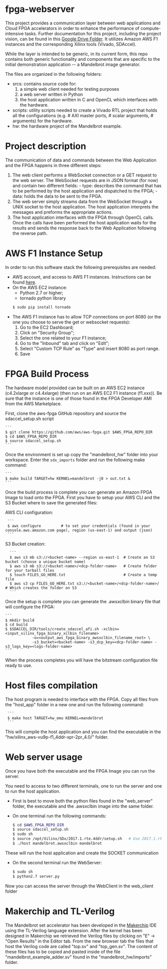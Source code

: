 # fpga-webserver

This project provides a communication layer between web applications and Cloud FPGA accelerators in order to enhance the performance of compute-intensive tasks. Further documentation for this project, including the project vision, can be found in this [Google Drive Folder](https://drive.google.com/drive/folders/1EdhyuvQmIN18YxHsRkTGffVvuAwmHfkJ?usp=sharing). It utilizes Amazon AWS F1 instances and the corresponding Xilinx tools (Vivado, SDAccel).

While the layer is intended to be generic, in its current form, this repo contains both generic functionality and components that are specific to the initial demonstration application -- a Mandelbrot image generator.

The files are organized in the following folders:
  - srcs: contains source code for:
    1) a simple web client needed for testing purposes
    2) a web server written in Python
    3) the host application written in C and OpenCL which interfaces with the hardware.
  - scripts: utility scripts needed to create a Vivado RTL project that holds all the configurations (e.g. # AXI master ports, # scalar arguments, # arguments) for the hardware.
  - hw: the hardware project of the Mandelbrot example.


# Project description

The communication of data and commands between the Web Application and the FPGA happens in three different steps:

  1) The web client performs a WebSocket connection or a GET request to the web server. The WebSocket requests are in JSON format (for now) and contain two different fields:
    - type: describes the command that has to be performed by the host application and dispatched to the FPGA;
    - data: holds the data to be sent to the FPGA.
  2) The web server simply streams data from the WebSocket through a UNIX socket to the host application. The host application interprets the messages and preforms the appropriate actions.
  3) The host application interfaces with the FPGA through OpenCL calls. Once the calls have been performed the host application waits for the results and sends the response back to the Web Application following the reverse path.


# AWS F1 Instance Setup

In order to run this software stack the following prerequisites are needed:
  - AWS account, and access to AWS F1 instances. Instructions can be found [here](https://github.com/aws/aws-fpga/blob/master/SDAccel/README.md#iss).
  - On the AWS EC2 instance:
    - Python 2.7 or higher;
    - tornado python library
    ```sh
    $ sudo pip install tornado
    ```
  - The AWS F1 instance has to allow TCP connections on port 8080 (or the one you choose to serve the get or websocket requests):
    1) Go to the EC2 Dashboard;
    2) Click on "Security Group";
    3) Select the one related to your F1 instance;
    4) Go to the "Inbound" tab and click on "Edit";
    5) Select "Custom TCP Rule" as "Type" and insert 8080 as port range.
    6) Save


# FPGA Build Process

The hardware model provided can be built on an AWS EC2 instance (c4.2xlarge or c4.4xlarge) (then run on an AWS EC2 F1 instance (f1.xxx)). Be sure that the instance is one of those found in the FPGA Developer AMI from the AWS Marketplace.

First, clone the aws-fpga GitHub repository and source the sdaccel_setup.sh script

    ```
    $ git clone https://github.com/aws/aws-fpga.git $AWS_FPGA_REPO_DIR  
    $ cd $AWS_FPGA_REPO_DIR                                         
    $ source sdaccel_setup.sh
    ```

Once the environment is set up copy the "mandelbrot_hw" folder into your workspace.
Enter the `sdx_imports` folder and run the following make command:

    ```
    $ make build TARGET=hw KERNEL=mandelbrot -j8 > out.txt &
    ```

Once the build process is complete you can generate an Amazon FPGA Image to load onto the FPGA.
First you have to setup your AWS CLI and the S3 Bucket where to save the generated files:

AWS CLI configuration:

     ```
     $ aws configure         # to set your credentials (found in your console.aws.amazon.com page), region (us-east-1) and output (json) 
     ```

S3 Bucket creation:

      ```
      $ aws s3 mb s3://<bucket-name> --region us-east-1  # Create an S3 bucket (choose a unique bucket name)
      $ aws s3 mb s3://<bucket-name>/<dcp-folder-name>   # Create folder for your tarball files
      $ touch FILES_GO_HERE.txt                          # Create a temp file
      $ aws s3 cp FILES_GO_HERE.txt s3://<bucket-name>/<dcp-folder-name>/  # Which creates the folder on S3
      ```

Once the setup is complete you can generate the .awsxclbin binary file that will configure the FPGA:

    ```
    $ mkdir build
    $ cd build
    $ $SDACCEL_DIR/tools/create_sdaccel_afi.sh -xclbin=<input_xilinx_fpga_binary_xclbin_filename> 
                -o=<output_aws_fpga_binary_awsxclbin_filename_root> \
                -s3_bucket=<bucket-name> -s3_dcp_key=<dcp-folder-name> -s3_logs_key=<logs-folder-name>
    ```

When the process completes you will have the bitstream configuration file ready to use.


# Host files compilation

The host program is needed to interface with the FPGA.
Copy all files from the "host_app" folder in a new one and run the following command:

     ```
     $ make host TARGET=hw_emu KERNEL=mandelbrot
     ```

This will compile the host application and you can find the executable in the "hw/xilinx_aws-vu9p-f1_4ddr-xpr-2pr_4.0/" folder.


# Web server usage

Once you have both the executable and the FPGA Image you can run the server.

You need to access to two different terminals, one to run the server and one to run the host application.
  - First is best to move both the python files found in the "web_server" folder, the executable and the .awsxclbin image into the same folder.
  - On one terminal run the following commands:

      ```sh
      $ cd $AWS_FPGA_REPO_DIR
      $ source sdaccel_setup.sh
      $ sudo sh
      $ source /opt/Xilinx/SDx/2017.1.rte.4ddr/setup.sh   # Use 2017.1.rte.1ddr or 2017.1.rte.4ddr_debug when using AWS_PLATFORM_1DDR or AWS_PLATFORM_4DDR_DEBUG. Other runtime env settings needed by the host app should be setup after this step
      $ ./host mandelbrot.awsxclbin mandelbrot
      ```

  These will run the host application and create the SOCKET communication
  - On the second terminal run the WebServer:
      ```sh
      $ sudo sh
      $ python2.7 server.py
      ```
Now you can access the server through the WebClient in the web_client folder


# Makerchip and TL-Verilog

The Mandelbrot set accelerator has been developed in the [Makerchip](https://makerchip.com/) IDE using the TL-Verilog language extension.
After the kernel has been designed in Makerchip we retrieved the Verilog files by clicking on "E" -> "Open Results" in the Editor tab. From the new browser tab the files that host the Verilog code are called "top.sv" and "top_gen.sv".
The content of these files has to be copied and pasted inside of the file "mandelbrot_example_adder.sv" found in the "mandelbrot_hw/imports" folder.
